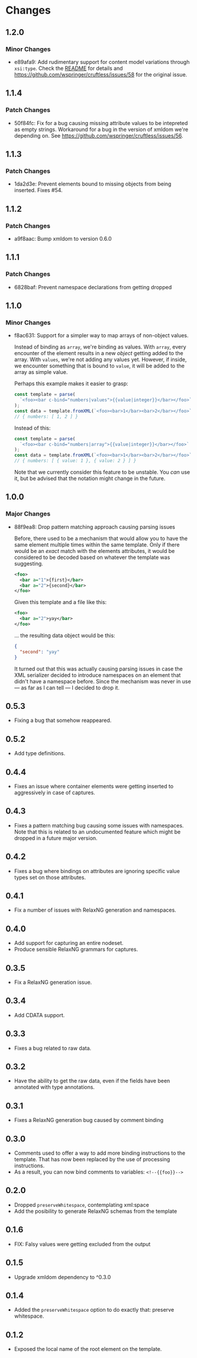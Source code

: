 # Changes

## 1.2.0

### Minor Changes

- e89afa9: Add rudimentary support for content model variations through `xsi:type`. Check
  the [README](https://github.com/wspringer/cruftless#support-for-xsitype) for
  details and <https://github.com/wspringer/cruftless/issues/58> for the original
  issue.

## 1.1.4

### Patch Changes

- 50f84fc: Fix for a bug causing missing attribute values to be intepreted as empty strings. Workaround for a bug in the version of xmldom we're depending on. See https://github.com/wspringer/cruftless/issues/56.

## 1.1.3

### Patch Changes

- 1da2d3e: Prevent elements bound to missing objects from being inserted. Fixes #54.

## 1.1.2

### Patch Changes

- a9f8aac: Bump xmldom to version 0.6.0

## 1.1.1

### Patch Changes

- 6828baf: Prevent namespace declarations from getting dropped

## 1.1.0

### Minor Changes

- f8ac631: Support for a simpler way to map arrays of non-object values.

  Instead of binding as `array`, we're binding as values. With `array`, every encounter of the element results in a new _object_ getting added to the array. With `values`, we're not adding any values yet. However, if inside, we encounter something that is bound to `value`, it will be added to the array as simple value.

  Perhaps this example makes it easier to grasp:

  ```javascript
  const template = parse(
    `<foo><bar c-bind="numbers|values">{{value|integer}}</bar></foo>`
  );
  const data = template.fromXML(`<foo><bar>1</bar><bar>2</bar></foo>`);
  // { numbers: [ 1, 2 ] }
  ```

  Instead of this:

  ```javascript
  const template = parse(
    `<foo><bar c-bind="numbers|array">{{value|integer}}</bar></foo>`
  );
  const data = template.fromXML(`<foo><bar>1</bar><bar>2</bar></foo>`);
  // { numbers: [ { value: 1 }, { value: 2 } ] }
  ```

  Note that we currently consider this feature to be unstable. You _can_ use it, but be advised that the notation might change in the future.

## 1.0.0

### Major Changes

- 88f9ea8: Drop pattern matching approach causing parsing issues

  Before, there used to be a mechanism that would allow you to have the same
  element multiple times within the same template. Only if there would be an
  _exact_ match with the elements attributes, it would be considered to be decoded
  based on whatever the template was suggesting.

  ```xml
  <foo>
    <bar a="1">{first}</bar>
    <bar a="2">{second}</bar>
  </foo>
  ```

  Given this template and a file like this:

  ```xml
  <foo>
    <bar a="2">yay</bar>
  </foo>
  ```

  … the resulting data object would be this:

  ```json
  {
    "second": "yay"
  }
  ```

  It turned out that this was actually causing parsing issues in case the XML
  serializer decided to introduce namespaces on an element that didn't have a
  namespace before. Since the mechanism was never in use — as far as I can tell
  — I decided to drop it.

## 0.5.3

- Fixing a bug that somehow reappeared.

## 0.5.2

- Add type definitions.

## 0.4.4

- Fixes an issue where container elements were getting inserted to aggressively
  in case of captures.

## 0.4.3

- Fixes a pattern matching bug causing some issues with namespaces. Note that
  this is related to an undocumented feature which might be dropped in a future
  major version.

## 0.4.2

- Fixes a bug where bindings on attributes are ignoring specific value types set on those attributes.

## 0.4.1

- Fix a number of issues with RelaxNG generation and namespaces.

## 0.4.0

- Add support for capturing an entire nodeset.
- Produce sensible RelaxNG grammars for captures.

## 0.3.5

- Fix a RelaxNG generation issue.

## 0.3.4

- Add CDATA support.

## 0.3.3

- Fixes a bug related to raw data.

## 0.3.2

- Have the ability to get the raw data, even if the fields have been annotated
  with type annotations.

## 0.3.1

- Fixes a RelaxNG generation bug caused by comment binding

## 0.3.0

- Comments used to offer a way to add more binding instructions to the template.
  That has now been replaced by the use of processing instructions.
- As a result, you can now bind comments to variables: `<!--{{foo}}-->`

## 0.2.0

- Dropped `preserveWhitespace`, contemplating xml:space
- Add the posibility to generate RelaxNG schemas from the template

## 0.1.6

- FIX: Falsy values were getting excluded from the output

## 0.1.5

- Upgrade xmldom dependency to ^0.3.0

## 0.1.4

- Added the `preserveWhitespace` option to do exactly that: preserve whitespace.

## 0.1.2

- Exposed the local name of the root element on the template.
